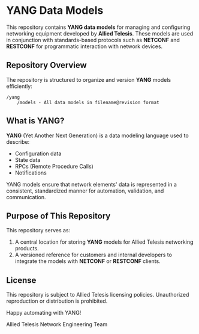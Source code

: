 # YANG Data Models

This repository contains **YANG data models** for managing and configuring networking equipment developed by **Allied Telesis**. These models are used in conjunction with standards-based protocols such as **NETCONF** and **RESTCONF** for programmatic interaction with network devices.

## Repository Overview

The repository is structured to organize and version **YANG** models efficiently:

    /yang
        /models - All data models in filename@revision format


## What is YANG?

**YANG** (Yet Another Next Generation) is a data modeling language used to describe:
- Configuration data
- State data
- RPCs (Remote Procedure Calls)
- Notifications

YANG models ensure that network elements' data is represented in a consistent, standardized manner for automation, validation, and communication.

## Purpose of This Repository

This repository serves as:
1. A central location for storing **YANG** models for Allied Telesis networking products.
2. A versioned reference for customers and internal developers to integrate the models with **NETCONF** or **RESTCONF** clients.

## License

This repository is subject to Allied Telesis licensing policies. Unauthorized reproduction or distribution is prohibited.

Happy automating with YANG!

Allied Telesis Network Engineering Team

